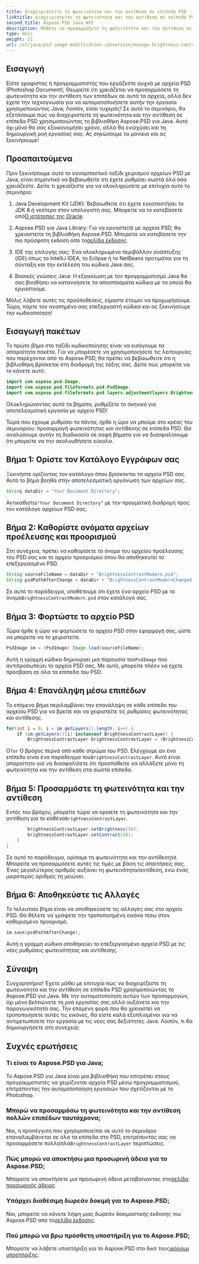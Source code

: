 ```yaml
---
title: Διαχειριστείτε τη φωτεινότητα και την αντίθεση σε επίπεδα PSD - Java
linktitle: Διαχειριστείτε τη φωτεινότητα και την αντίθεση σε επίπεδα PSD - Java
second_title: Aspose.PSD Java API
description: Μάθετε να προσαρμόζετε τη φωτεινότητα και την αντίθεση σε αρχεία PSD χρησιμοποιώντας το Aspose.PSD για Java χωρίς κόπο. Ιδανικό για προγραμματιστές και γραφίστες.
type: docs
weight: 21
url: /el/java/psd-image-modification-conversion/manage-brightness-contrast-psd-layers/
---
```

## Εισαγωγή

Είστε γραφίστας ή προγραμματιστής που εργάζεστε συχνά με αρχεία PSD (Photoshop Document); Θεωρείτε ότι χρειάζεται να προσαρμόσετε τη φωτεινότητα και την αντίθεση των επιπέδων σε αυτά τα αρχεία, αλλά δεν έχετε την τεχνογνωσία για να αυτοματοποιήσετε αυτήν την εργασία χρησιμοποιώντας Java; Λοιπόν, είσαι τυχερός! Σε αυτό το σεμινάριο, θα εξετάσουμε πώς να διαχειριστείτε τη φωτεινότητα και την αντίθεση σε επίπεδα PSD χρησιμοποιώντας τη βιβλιοθήκη Aspose.PSD για Java. Αυτό όχι μόνο θα σας εξοικονομήσει χρόνο, αλλά θα ενισχύσει και τη δημιουργική ροή εργασίας σας. Ας σηκώσουμε τα μανίκια και ας ξεκινήσουμε!

## Προαπαιτούμενα

Πριν ξεκινήσουμε αυτό το συναρπαστικό ταξίδι χειρισμού αρχείων PSD με Java, είναι σημαντικό να βεβαιωθείτε ότι έχετε ρυθμίσει σωστά όλα όσα χρειάζεστε. Δείτε τι χρειάζεστε για να ολοκληρώσετε με επιτυχία αυτό το σεμινάριο:

1.  Java Development Kit (JDK): Βεβαιωθείτε ότι έχετε εγκαταστήσει το JDK 8 ή νεότερο στον υπολογιστή σας. Μπορείτε να το κατεβάσετε από[Ο ιστότοπος της Oracle](https://www.oracle.com/java/technologies/javase-jdk8-downloads.html).

2. Aspose.PSD για Java Library: Για να εργαστείτε με αρχεία PSD, θα χρειαστείτε τη βιβλιοθήκη Aspose.PSD. Μπορείτε να κατεβάσετε την πιο πρόσφατη έκδοση από το[σελίδα έκδοσης](https://releases.aspose.com/psd/java/).

3. IDE της επιλογής σας: Ένα ολοκληρωμένο περιβάλλον ανάπτυξης (IDE) όπως το IntelliJ IDEA, το Eclipse ή το NetBeans προτιμάται για τη σύνταξη και την εκτέλεση του κώδικα Java σας.

4. Βασικές γνώσεις Java: Η εξοικείωση με τον προγραμματισμό Java θα σας βοηθήσει να κατανοήσετε τα αποσπάσματα κώδικα με τα οποία θα εργαστούμε.

Μόλις λάβετε αυτές τις προϋποθέσεις, είμαστε έτοιμοι να προχωρήσουμε. Τώρα, πάρτε τον αγαπημένο σας επεξεργαστή κώδικα και ας ξεκινήσουμε την κωδικοποίηση!

## Εισαγωγή πακέτων

Το πρώτο βήμα στο ταξίδι κωδικοποίησης είναι να εισάγουμε τα απαραίτητα πακέτα. Για να μπορέσετε να χρησιμοποιήσετε τις λειτουργίες που παρέχονται από το Aspose.PSD, θα πρέπει να βεβαιωθείτε ότι η βιβλιοθήκη βρίσκεται στη διαδρομή της τάξης σας. Δείτε πώς μπορείτε να το κάνετε αυτό:

```java
import com.aspose.psd.Image;
import com.aspose.psd.fileformats.psd.PsdImage;
import com.aspose.psd.fileformats.psd.layers.adjustmentlayers.BrightnessContrastLayer;
```

Ολοκληρώνοντας αυτά τα βήματα, ρυθμίζετε το σκηνικό για αποτελεσματική εργασία με αρχεία PSD!

Τώρα που έχουμε ρυθμίσει τα πάντα, ήρθε η ώρα να μπούμε στο κρέας του σεμιναρίου: προσαρμογή φωτεινότητας και αντίθεσης σε επίπεδα PSD. Θα αναλύσουμε αυτήν τη διαδικασία σε σαφή βήματα για να διασφαλίσουμε ότι μπορείτε να την ακολουθήσετε εύκολα.

## Βήμα 1: Ορίστε τον Κατάλογο Εγγράφων σας

Ξεκινήστε ορίζοντας τον κατάλογο όπου βρίσκονται τα αρχεία PSD σας. Αυτό το βήμα βοηθά στην αποτελεσματική οργάνωση των αρχείων σας.

```java
String dataDir = "Your Document Directory";
```

 Αντικαθιστώ`"Your Document Directory"` με την πραγματική διαδρομή προς τον κατάλογο αρχείων PSD σας.

## Βήμα 2: Καθορίστε ονόματα αρχείων προέλευσης και προορισμού

Στη συνέχεια, πρέπει να καθορίσετε το όνομα του αρχείου προέλευσης του PSD σας και το αρχείο προορισμού όπου θα αποθηκευτεί το επεξεργασμένο PSD.

```java
String sourceFileName = dataDir + "BrightnessContrastModern.psd";
String psdPathAfterChange = dataDir + "BrightnessContrastModernChanged.psd";
```

 Σε αυτό το παράδειγμα, υποθέτουμε ότι έχετε ένα αρχείο PSD με το όνομα`BrightnessContrastModern.psd` στον κατάλογό σας.

## Βήμα 3: Φορτώστε το αρχείο PSD

Τώρα ήρθε η ώρα να φορτώσετε το αρχείο PSD στην εφαρμογή σας, ώστε να μπορείτε να το χειριστείτε.

```java
PsdImage im = (PsdImage) Image.load(sourceFileName);
```

 Αυτή η γραμμή κώδικα δημιουργεί μια παρουσία του`PsdImage` που αντιπροσωπεύει το αρχείο PSD σας. Με αυτό, μπορείτε πλέον να έχετε πρόσβαση σε όλα τα επίπεδα του PSD.

## Βήμα 4: Επανάληψη μέσω επιπέδων

Το επόμενο βήμα περιλαμβάνει την επανάληψη σε κάθε επίπεδο του αρχείου PSD για να βρείτε και να χειριστείτε τις ρυθμίσεις φωτεινότητας και αντίθεσης.

```java
for(int i = 0; i < im.getLayers().length; i++) {
    if (im.getLayers()[i] instanceof BrightnessContrastLayer) {
        BrightnessContrastLayer brightnessContrastLayer = (BrightnessContrastLayer)im.getLayers()[i];
```

 Ο`for` Ο βρόχος περνά από κάθε στρώμα του PSD. Ελέγχουμε αν ένα επίπεδο είναι ένα παράδειγμα του`BrightnessContrastLayer`. Αυτό είναι απαραίτητο για να διασφαλίσετε ότι προσπαθείτε να αλλάξετε μόνο τη φωτεινότητα και την αντίθεση στα σωστά επίπεδα.

## Βήμα 5: Προσαρμόστε τη φωτεινότητα και την αντίθεση

 Εντός του βρόχου, μπορείτε τώρα να ορίσετε τη φωτεινότητα και την αντίθεση για το καθένα`BrightnessContrastLayer`. 

```java
        brightnessContrastLayer.setBrightness(50);
        brightnessContrastLayer.setContrast(50);
    }
}
```

 Σε αυτό το παράδειγμα, ορίσαμε τη φωτεινότητα και την αντίθεση`50`. Μπορείτε να προσαρμόσετε αυτές τις τιμές με βάση τις απαιτήσεις σας. Ένας μεγαλύτερος αριθμός αυξάνει τη φωτεινότητα/αντίθεση, ενώ ένας μικρότερος αριθμός τη μειώνει.

## Βήμα 6: Αποθηκεύστε τις Αλλαγές

Το τελευταίο βήμα είναι να αποθηκεύσετε τις αλλαγές σας στο αρχείο PSD. Θα θέλετε να γράψετε την τροποποιημένη εικόνα πίσω στον καθορισμένο προορισμό.

```java
im.save(psdPathAfterChange);
```

Αυτή η γραμμή κώδικα αποθηκεύει το επεξεργασμένο αρχείο PSD με τις νέες ρυθμίσεις φωτεινότητας και αντίθεσης.

## Σύναψη

Συγχαρητήρια! Έχετε μάθει με επιτυχία πώς να διαχειρίζεστε τη φωτεινότητα και την αντίθεση σε επίπεδα PSD χρησιμοποιώντας το Aspose.PSD για Java. Με την αυτοματοποίηση αυτών των προσαρμογών, όχι μόνο βελτιώνετε τη ροή εργασίας σας αλλά αυξάνετε και την παραγωγικότητά σας. Την επόμενη φορά που θα χρειαστεί να τροποποιήσετε αυτές τις εικόνες, θα είστε καλά εξοπλισμένοι για να αντιμετωπίσετε την εργασία με τις νέες σας δεξιότητες Java. Λοιπόν, τι θα δημιουργήσετε στη συνέχεια;

## Συχνές ερωτήσεις

### Τι είναι το Aspose.PSD για Java;
Το Aspose.PSD για Java είναι μια βιβλιοθήκη που επιτρέπει στους προγραμματιστές να χειρίζονται αρχεία PSD μέσω προγραμματισμού, επιτρέποντας την αυτοματοποίηση εργασιών που σχετίζονται με το Photoshop.

### Μπορώ να προσαρμόσω τη φωτεινότητα και την αντίθεση πολλών επιπέδων ταυτόχρονα;
 Ναι, η προσέγγιση που χρησιμοποιείται σε αυτό το σεμινάριο επαναλαμβάνεται σε όλα τα επίπεδα στο PSD, επιτρέποντάς σας να προσαρμόσετε πολλαπλά`BrightnessContrastLayer` περιπτώσεις.

### Πώς μπορώ να αποκτήσω μια προσωρινή άδεια για το Aspose.PSD;
 Μπορείτε να αποκτήσετε μια προσωρινή άδεια μεταβαίνοντας στο[σελίδα προσωρινής άδειας](https://purchase.aspose.com/temporary-license/).

### Υπάρχει διαθέσιμη δωρεάν δοκιμή για το Aspose.PSD;
 Ναι, μπορείτε να κάνετε λήψη μιας δωρεάν δοκιμαστικής έκδοσης του Aspose.PSD από το[σελίδα έκδοσης](https://releases.aspose.com/).

### Πού μπορώ να βρω πρόσθετη υποστήριξη για το Aspose.PSD;
 Μπορείτε να λάβετε υποστήριξη για το Aspose.PSD στο δικό τους[φόρουμ υποστήριξης](https://forum.aspose.com/c/psd/34).